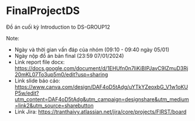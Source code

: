 # FinalProjectDS
Đồ án cuối kỳ Introduction to DS-GROUP12


Note:
- Ngày và thời gian vấn đáp của nhóm (09:10 - 09:40 ngày 05/01)
- Ngày nộp đồ án bản final (23:59 07/01/2024)
- Link report file docx: https://docs.google.com/document/d/1EHUfn0n7IiKiBIPJavC9IZmuD3Rj20mKL07To3up5m0/edit?usp=sharing
- Link slide báo cáo: https://www.canva.com/design/DAF4oD5tAdg/uYTkYZeoxbG_V1w1oKUP5w/edit?utm_content=DAF4oD5tAdg&utm_campaign=designshare&utm_medium=link2&utm_source=sharebutton
- Link Jira: https://tranthaivy.atlassian.net/jira/core/projects/FIRST/board
